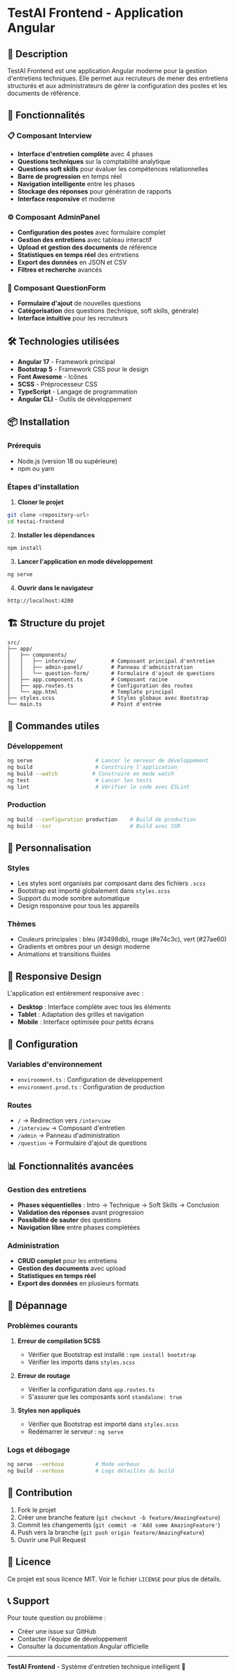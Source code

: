 # TestAI Frontend - Application Angular

## 🎯 Description

TestAI Frontend est une application Angular moderne pour la gestion d'entretiens techniques. Elle permet aux recruteurs de mener des entretiens structurés et aux administrateurs de gérer la configuration des postes et les documents de référence.

## 🚀 Fonctionnalités

### 📋 Composant Interview
- **Interface d'entretien complète** avec 4 phases
- **Questions techniques** sur la comptabilité analytique
- **Questions soft skills** pour évaluer les compétences relationnelles
- **Barre de progression** en temps réel
- **Navigation intelligente** entre les phases
- **Stockage des réponses** pour génération de rapports
- **Interface responsive** et moderne

### ⚙️ Composant AdminPanel
- **Configuration des postes** avec formulaire complet
- **Gestion des entretiens** avec tableau interactif
- **Upload et gestion des documents** de référence
- **Statistiques en temps réel** des entretiens
- **Export des données** en JSON et CSV
- **Filtres et recherche** avancés

### 📝 Composant QuestionForm
- **Formulaire d'ajout** de nouvelles questions
- **Catégorisation** des questions (technique, soft skills, générale)
- **Interface intuitive** pour les recruteurs

## 🛠️ Technologies utilisées

- **Angular 17** - Framework principal
- **Bootstrap 5** - Framework CSS pour le design
- **Font Awesome** - Icônes
- **SCSS** - Préprocesseur CSS
- **TypeScript** - Langage de programmation
- **Angular CLI** - Outils de développement

## 📦 Installation

### Prérequis
- Node.js (version 18 ou supérieure)
- npm ou yarn

### Étapes d'installation

1. **Cloner le projet**
```bash
git clone <repository-url>
cd testai-frontend
```

2. **Installer les dépendances**
```bash
npm install
```

3. **Lancer l'application en mode développement**
```bash
ng serve
```

4. **Ouvrir dans le navigateur**
```
http://localhost:4200
```

## 🏗️ Structure du projet

```
src/
├── app/
│   ├── components/
│   │   ├── interview/           # Composant principal d'entretien
│   │   ├── admin-panel/         # Panneau d'administration
│   │   └── question-form/       # Formulaire d'ajout de questions
│   ├── app.component.ts         # Composant racine
│   ├── app.routes.ts            # Configuration des routes
│   └── app.html                 # Template principal
├── styles.scss                  # Styles globaux avec Bootstrap
└── main.ts                      # Point d'entrée
```

## 🚀 Commandes utiles

### Développement
```bash
ng serve                    # Lancer le serveur de développement
ng build                    # Construire l'application
ng build --watch           # Construire en mode watch
ng test                     # Lancer les tests
ng lint                     # Vérifier le code avec ESLint
```

### Production
```bash
ng build --configuration production    # Build de production
ng build --ssr                         # Build avec SSR
```

## 🎨 Personnalisation

### Styles
- Les styles sont organisés par composant dans des fichiers `.scss`
- Bootstrap est importé globalement dans `styles.scss`
- Support du mode sombre automatique
- Design responsive pour tous les appareils

### Thèmes
- Couleurs principales : bleu (#3498db), rouge (#e74c3c), vert (#27ae60)
- Gradients et ombres pour un design moderne
- Animations et transitions fluides

## 📱 Responsive Design

L'application est entièrement responsive avec :
- **Desktop** : Interface complète avec tous les éléments
- **Tablet** : Adaptation des grilles et navigation
- **Mobile** : Interface optimisée pour petits écrans

## 🔧 Configuration

### Variables d'environnement
- `environment.ts` : Configuration de développement
- `environment.prod.ts` : Configuration de production

### Routes
- `/` → Redirection vers `/interview`
- `/interview` → Composant d'entretien
- `/admin` → Panneau d'administration
- `/question` → Formulaire d'ajout de questions

## 📊 Fonctionnalités avancées

### Gestion des entretiens
- **Phases séquentielles** : Intro → Technique → Soft Skills → Conclusion
- **Validation des réponses** avant progression
- **Possibilité de sauter** des questions
- **Navigation libre** entre phases complétées

### Administration
- **CRUD complet** pour les entretiens
- **Gestion des documents** avec upload
- **Statistiques en temps réel**
- **Export des données** en plusieurs formats

## 🚨 Dépannage

### Problèmes courants

1. **Erreur de compilation SCSS**
   - Vérifier que Bootstrap est installé : `npm install bootstrap`
   - Vérifier les imports dans `styles.scss`

2. **Erreur de routage**
   - Vérifier la configuration dans `app.routes.ts`
   - S'assurer que les composants sont `standalone: true`

3. **Styles non appliqués**
   - Vérifier que Bootstrap est importé dans `styles.scss`
   - Redémarrer le serveur : `ng serve`

### Logs et débogage
```bash
ng serve --verbose          # Mode verbeux
ng build --verbose          # Logs détaillés du build
```

## 🤝 Contribution

1. Fork le projet
2. Créer une branche feature (`git checkout -b feature/AmazingFeature`)
3. Commit les changements (`git commit -m 'Add some AmazingFeature'`)
4. Push vers la branche (`git push origin feature/AmazingFeature`)
5. Ouvrir une Pull Request

## 📄 Licence

Ce projet est sous licence MIT. Voir le fichier `LICENSE` pour plus de détails.

## 📞 Support

Pour toute question ou problème :
- Créer une issue sur GitHub
- Contacter l'équipe de développement
- Consulter la documentation Angular officielle

---

**TestAI Frontend** - Système d'entretien technique intelligent 🚀
